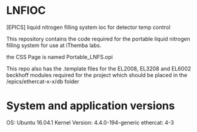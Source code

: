 # LNFIOC
[EPICS] liquid nitrogen filling system ioc for detector temp control

This repository contains the code required for the portable liquid nitrogen filling system for use at iThemba labs.

the CSS Page is named Portable_LNFS.opi

This repo also has the .template files for the EL2008, EL3208 and EL6002 beckhoff modules required for the project which should be placed in the /epics/ethercat-x-x/db folder

# System and application versions
OS: Ubuntu 16.04.1
Kernel Version: 4.4.0-194-generic
ethercat: 4-3
